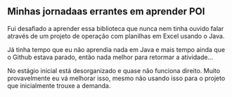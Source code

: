## Minhas jornadaas errantes em aprender POI

Fui desafiado a aprender essa biblioteca que nunca nem tinha ouvido falar através de um projeto de operação com planilhas em Excel usando o Java.

Já tinha tempo que eu não aprendia nada em Java e mais tempo ainda que o Github estava parado, então nada melhor para retormar a atividade...

No estágio inicial está desorganizado e quase não funciona direito. Muito provavelmente eu vá melhorar isso, mesmo não usando isso para o projeto que inicialmente trouxe a demanda.
